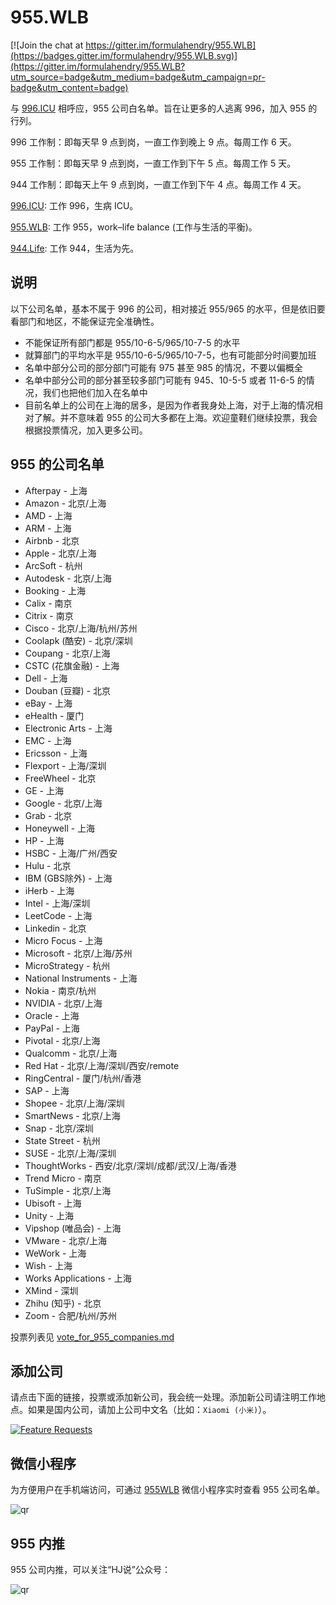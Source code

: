 # 955.WLB

[![Join the chat at https://gitter.im/formulahendry/955.WLB](https://badges.gitter.im/formulahendry/955.WLB.svg)](https://gitter.im/formulahendry/955.WLB?utm_source=badge&utm_medium=badge&utm_campaign=pr-badge&utm_content=badge)

与 [996.ICU](https://github.com/996icu/996.ICU) 相呼应，955 公司白名单。旨在让更多的人逃离 996，加入 955 的行列。

996 工作制：即每天早 9 点到岗，一直工作到晚上 9 点。每周工作 6 天。

955 工作制：即每天早 9 点到岗，一直工作到下午 5 点。每周工作 5 天。

944 工作制：即每天上午 9 点到岗，一直工作到下午 4 点。每周工作 4 天。

[996.ICU](https://github.com/996icu/996.ICU): 工作 996，生病 ICU。

[955.WLB](https://github.com/formulahendry/955.WLB): 工作 955，work–life balance (工作与生活的平衡)。

[944.Life](https://github.com/formulahendry/944.Life): 工作 944，生活为先。

## 说明

以下公司名单，基本不属于 996 的公司，相对接近 955/965 的水平，但是依旧要看部门和地区，不能保证完全准确性。

* 不能保证所有部门都是 955/10-6-5/965/10-7-5 的水平
* 就算部门的平均水平是 955/10-6-5/965/10-7-5，也有可能部分时间要加班
* 名单中部分公司的部分部门可能有 975 甚至 985 的情况，不要以偏概全
* 名单中部分公司的部分甚至较多部门可能有 945、10-5-5 或者 11-6-5 的情况，我们也把他们加入在名单中
* 目前名单上的公司在上海的居多，是因为作者我身处上海，对于上海的情况相对了解。并不意味着 955 的公司大多都在上海。欢迎童鞋们继续投票，我会根据投票情况，加入更多公司。

## 955 的公司名单

* Afterpay - 上海
* Amazon - 北京/上海
* AMD - 上海
* ARM - 上海
* Airbnb - 北京
* Apple - 北京/上海
* ArcSoft - 杭州
* Autodesk - 北京/上海
* Booking - 上海
* Calix - 南京
* Citrix - 南京
* Cisco - 北京/上海/杭州/苏州
* Coolapk (酷安) - 北京/深圳
* Coupang - 北京/上海
* CSTC (花旗金融) - 上海
* Dell - 上海
* Douban (豆瓣) - 北京
* eBay - 上海
* eHealth - 厦门
* Electronic Arts - 上海
* EMC - 上海
* Ericsson - 上海
* Flexport - 上海/深圳
* FreeWheel - 北京
* GE - 上海
* Google - 北京/上海
* Grab - 北京
* Honeywell - 上海
* HP - 上海
* HSBC - 上海/广州/西安
* Hulu - 北京
* IBM (GBS除外) - 上海
* iHerb - 上海
* Intel - 上海/深圳
* LeetCode - 上海
* Linkedin - 北京
* Micro Focus - 上海
* Microsoft - 北京/上海/苏州
* MicroStrategy - 杭州
* National Instruments - 上海
* Nokia - 南京/杭州
* NVIDIA - 北京/上海
* Oracle - 上海
* PayPal - 上海
* Pivotal - 北京/上海
* Qualcomm - 北京/上海
* Red Hat - 北京/上海/深圳/西安/remote
* RingCentral - 厦门/杭州/香港
* SAP - 上海
* Shopee - 北京/上海/深圳
* SmartNews - 北京/上海
* Snap - 北京/深圳
* State Street - 杭州
* SUSE - 北京/上海/深圳
* ThoughtWorks - 西安/北京/深圳/成都/武汉/上海/香港
* Trend Micro - 南京
* TuSimple - 北京/上海
* Ubisoft - 上海
* Unity - 上海
* Vipshop (唯品会) - 上海
* VMware - 北京/上海
* WeWork - 上海
* Wish - 上海
* Works Applications - 上海
* XMind - 深圳
* Zhihu (知乎) - 北京
* Zoom - 合肥/杭州/苏州

投票列表见 [vote_for_955_companies.md](./vote_for_955_companies.md)

## 添加公司

请点击下面的链接，投票或添加新公司，我会统一处理。添加新公司请注明工作地点。如果是国内公司，请加上公司中文名（比如：`Xiaomi (小米)`）。

[![Feature Requests](https://cloud.githubusercontent.com/assets/390379/10127973/045b3a96-6560-11e5-9b20-31a2032956b2.png)](http://feathub.com/formulahendry/955.WLB)

## 微信小程序

为方便用户在手机端访问，可通过 [955WLB](https://github.com/formulahendry/weapp-955-wlb) 微信小程序实时查看 955 公司名单。

![qr](https://s1.ax1x.com/2020/08/07/ahUfFx.jpg)

## 955 内推

955 公司内推，可以关注“HJ说”公众号：

![qr](https://s2.ax1x.com/2019/05/16/E7vSSJ.jpg)
